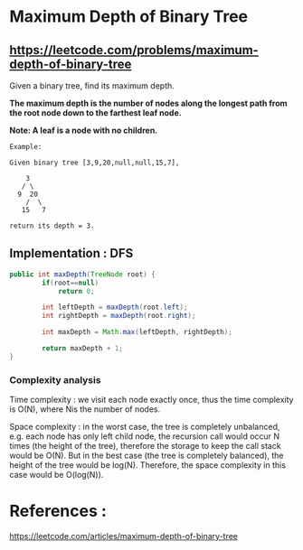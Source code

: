 # Maximum Depth of Binary Tree
## https://leetcode.com/problems/maximum-depth-of-binary-tree

Given a binary tree, find its maximum depth.

**The maximum depth is the number of nodes along the longest path from the root node down to the farthest leaf node.**

**Note: A leaf is a node with no children.**
```
Example:

Given binary tree [3,9,20,null,null,15,7],

    3
   / \
  9  20
    /  \
   15   7

return its depth = 3.
```

## Implementation : DFS

```java
public int maxDepth(TreeNode root) {
        if(root==null)
            return 0;

        int leftDepth = maxDepth(root.left);
        int rightDepth = maxDepth(root.right);

        int maxDepth = Math.max(leftDepth, rightDepth);

        return maxDepth + 1;
}
```

### Complexity analysis

Time complexity : we visit each node exactly once, thus the time complexity is O(N), where Nis the number of nodes.

Space complexity : in the worst case, the tree is completely unbalanced, e.g. each node has only left child node, the recursion call would occur N times (the height of the tree), therefore the storage to keep the call stack would be O(N). But in the best case (the tree is completely balanced), the height of the tree would be log(N). Therefore, the space complexity in this case would be O(log(N)).


# References :
https://leetcode.com/articles/maximum-depth-of-binary-tree
